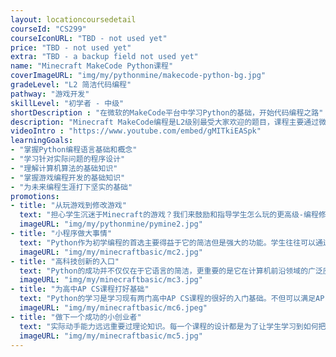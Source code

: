 ```yaml
---
layout: locationcoursedetail
courseId: "CS299"
courseIconURL: "TBD - not used yet"
price: "TBD - not used yet"
extra: "TBD - a backup field not used yet"
name: "Minecraft MakeCode Python课程"
coverImageURL: "img/my/pythonmine/makecode-python-bg.jpg"
gradeLevel: "L2 简洁代码编程"
pathway: "游戏开发"
skillLevel: "初学者 - 中级"
shortDescription : "在微软的MakeCode平台中学习Python的基础，开始代码编程之路"
description: "Minecraft MakeCode编程是L2级别最受大家欢迎的题目，课程主要通过微软的MakeCode开发平台，学习如何通过Python简洁代码编程，进行Minecraft游戏的开发与制作。同学可以通过编程动手实现自己在Minecraft游戏里面所没有的功能和想法，为开发发布自己的游戏创造了无限的可能。"
videoIntro : "https://www.youtube.com/embed/gMITkiEASpk"
learningGoals:
- "掌握Python编程语言基础和概念"
- "学习针对实际问题的程序设计"
- "理解计算机算法的基础知识"
- "掌握游戏编程开发的基础知识"
- "为未来编程生涯打下坚实的基础"
promotions:
- title: "从玩游戏到修改游戏"
  text: "担心学生沉迷于Minecraft的游戏？我们来鼓励和指导学生怎么玩的更高级-编程修改你自己的游戏。Python和Minecraft的结合可以真正让学生学习到编程但是却忘记掉自己是在学习。"
  imageURL: "img/my/pythonmine/pymine2.jpg"
- title: "小程序做大事情"
  text: "Python作为初学编程的首选主要得益于它的简洁但是强大的功能。学生往往可以通过简短的代码来迅速实现复杂的功能。"
  imageURL: "img/my/minecraftbasic/mc2.jpg"
- title: "高科技创新的入口"
  text: "Python的成功并不仅仅在于它语言的简洁，更重要的是它在计算机前沿领域的广泛应用。人工智能、机器学习、语音识别、自动驾驶，你都能看到Python在其中起到的关键作用。"
  imageURL: "img/my/minecraftbasic/mc3.jpg"
- title: "为高中AP CS课程打好基础"
  text: "Python的学习是学习现有两门高中AP CS课程的很好的入门基础。不但可以满足AP CS Principle的直接要求，而且还可以帮助学生更顺利地过度到AP CS A要求的Java编程语言。"
  imageURL: "img/my/minecraftbasic/mc6.jpeg"
- title: "做下一个成功的小创业者"
  text: "实际动手能力远远重要过理论知识。每一个课程的设计都是为了让学生学习到如何把自己对于游戏的一个想法通过努力变为现实。年轻的小小创业家就是在这样的挑战中产生的。"
  imageURL: "img/my/minecraftbasic/mc5.jpg"
---
```

